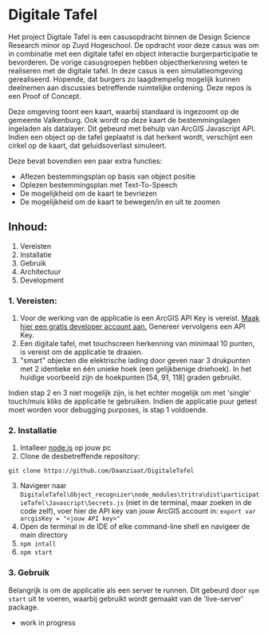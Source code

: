 # Digitale Tafel
Het project Digitale Tafel is een casusopdracht binnen de Design Science Research minor op Zuyd Hogeschool. De opdracht voor deze casus was om in combinatie met een digitale tafel en object interactie burgerparticipatie te bevorderen. De vorige casusgroepen hebben objectherkenning weten te realiseren met de digitale tafel. In deze casus is een simulatieomgeving gerealiseerd. Hopende, dat burgers zo laagdrempelig mogelijk kunnen deelnemen aan discussies betreffende ruimtelijke ordening. Deze repos is een Proof of Concept.

Deze omgeving toont een kaart, waarbij standaard is ingezoomt op de gemeente Valkenburg. Ook wordt op deze kaart de bestemmingslagen ingeladen als datalayer. Dit gebeurd met behulp van ArcGIS Javascript API.
Indien een object op de tafel geplaatst is dat herkent wordt, verschijnt een cirkel op de kaart, dat geluidsoverlast simuleert. 

Deze bevat bovendien een paar extra functies:
- Aflezen bestemmingsplan op basis van object positie
- Oplezen bestemmingsplan met Text-To-Speech
- De mogelijkheid om de kaart te bevriezen
- De mogelijkheid om de kaart te bewegen/in en uit te zoomen

## Inhoud:
1. Vereisten
2. Installatie
3. Gebruik
4. Architectuur
5. Development

### 1. Vereisten:
1. Voor de werking van de applicatie is een ArcGIS API Key is vereist. [Maak hier een gratis developer account aan.](https://developers.arcgis.com/sign-up/) Genereer vervolgens een API Key.
2. Een digitale tafel, met touchscreen herkenning van minimaal 10 punten, is vereist om de applicatie te draaien.
3. "smart" objecten die elektrische lading door geven naar 3 drukpunten met 2 identieke en één unieke hoek (een gelijkbenige driehoek). In het huidige voorbeeld zijn de hoekpunten [54, 91, 118] graden gebruikt.

Indien stap 2 en 3 niet mogelijk zijn, is het echter mogelijk om met 'single' touch/muis kliks de applicatie te gebruiken. Indien de applicatie puur getest moet worden voor debugging purposes, is stap 1 voldoende.


### 2. Installatie
1. Intalleer [node.js](https://nodejs.org/en) op jouw pc
2. Clone de desbetreffende repository:
```
git clone https://github.com/Daanziaat/DigitaleTafel
```
3. Navigeer naar ```DigitaleTafel\Object_recognizer\node_modules\tritra\dist\participatieTafel\Javascript\Secrets.js``` (niet in de terminal, maar zoeken in de code zelf),
voer hier de API key van jouw ArcGIS account in:
```export var arcgisKey = "<jouw API key>"```
4. Open de terminal in de IDE of elke command-line shell en navigeer de main directory
5. ```npm intall```
6. ```npm start```

### 3. Gebruik
Belangrijk is om de applicatie als een server te runnen. Dit gebeurd door ```npm start``` uit te voeren, waarbij gebruikt wordt gemaakt van de 'live-server' package.


- work in progress
